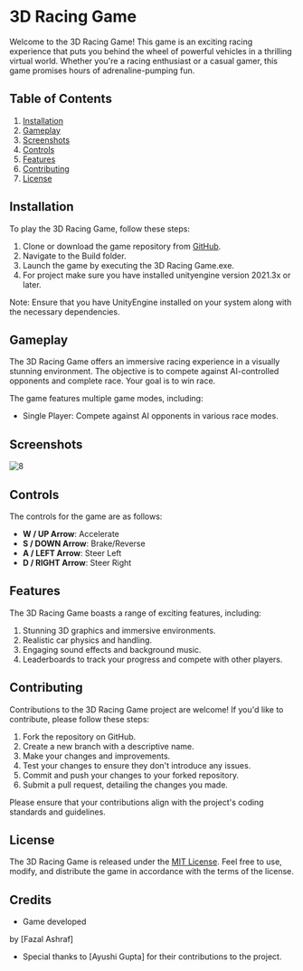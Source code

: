 # 3D Racing Game

Welcome to the 3D Racing Game! This game is an exciting racing experience that puts you behind the wheel of powerful vehicles in a thrilling virtual world. Whether you're a racing enthusiast or a casual gamer, this game promises hours of adrenaline-pumping fun.

## Table of Contents
1. [Installation](#installation)
2. [Gameplay](#gameplay)
3. [Screenshots](#screenshots)
4. [Controls](#controls)
5. [Features](#features)
6. [Contributing](#contributing)
7. [License](#license)

## Installation<a name="installation"></a>

To play the 3D Racing Game, follow these steps:

1. Clone or download the game repository from [GitHub](https://github.com/your_username/3d-racing-game).
2. Navigate to the Build folder.
3. Launch the game by executing the 3D Racing Game.exe.
4. For project make sure you have installed unityengine version 2021.3x or later.


Note: Ensure that you have UnityEngine installed on your system along with the necessary dependencies.

## Gameplay<a name="gameplay"></a>

The 3D Racing Game offers an immersive racing experience in a visually stunning environment. The objective is to compete against AI-controlled opponents and complete race. Your goal is to win race.

The game features multiple game modes, including:

- Single Player: Compete against AI opponents in various race modes.


## Screenshots<a name="screenshots"></a>

![8](https://github.com/Fazal-Ashraf-AURORA/3DArcadeRacing/assets/33286031/421fd617-d83d-44db-9650-149a931d866f)



## Controls<a name="controls"></a>

The controls for the game are as follows:

- **W / UP Arrow**: Accelerate
- **S / DOWN Arrow**: Brake/Reverse
- **A / LEFT Arrow**: Steer Left
- **D / RIGHT Arrow**: Steer Right


## Features<a name="features"></a>

The 3D Racing Game boasts a range of exciting features, including:

1. Stunning 3D graphics and immersive environments.
2. Realistic car physics and handling.
3. Engaging sound effects and background music.
4. Leaderboards to track your progress and compete with other players.

## Contributing<a name="contributing"></a>

Contributions to the 3D Racing Game project are welcome! If you'd like to contribute, please follow these steps:

1. Fork the repository on GitHub.
2. Create a new branch with a descriptive name.
3. Make your changes and improvements.
4. Test your changes to ensure they don't introduce any issues.
5. Commit and push your changes to your forked repository.
6. Submit a pull request, detailing the changes you made.

Please ensure that your contributions align with the project's coding standards and guidelines.

## License<a name="license"></a>

The 3D Racing Game is released under the [MIT License](https://opensource.org/licenses/MIT). Feel free to use, modify, and distribute the game in accordance with the terms of the license.

## Credits

- Game developed

 by [Fazal Ashraf]
- Special thanks to [Ayushi Gupta] for their contributions to the project.
